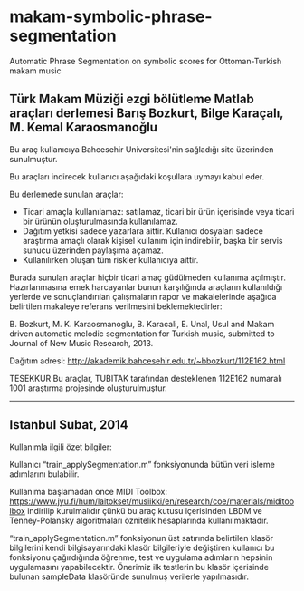 makam-symbolic-phrase-segmentation
==================================

Automatic Phrase Segmentation on symbolic scores for Ottoman-Turkish makam music





Türk Makam Müziği ezgi bölütleme Matlab araçları derlemesi
Barış Bozkurt, Bilge Karaçalı, M. Kemal Karaosmanoğlu
-----------------------------------------------------------------
Bu araç kullanıcıya Bahcesehir Universitesi'nin sağladığı site üzerinden sunulmuştur.

Bu araçları indirecek kullanıcı aşağıdaki koşullara uymayı kabul 
eder.

Bu derlemede sunulan araçlar:
- Ticari amaçla kullanılamaz: satılamaz, ticari bir ürün içerisinde veya ticari bir ürünün oluşturulmasında kullanılamaz.
- Dağıtım yetkisi sadece yazarlara aittir.  Kullanıcı dosyaları sadece araştırma amaçlı olarak kişisel kullanım için indirebilir, başka bir servis sunucu  üzerinden paylaşıma açamaz. 
- Kullanılırken oluşan tüm riskler kullanıcıya aittir.

Burada sunulan araçlar hiçbir ticari amaç güdülmeden kullanıma açılmıştır. Hazırlanmasına emek  harcayanlar bunun karşılığında 
araçların kullanıldığı yerlerde ve sonuçlandırılan çalışmaların rapor ve makalelerinde  aşağıda belirtilen makaleye referans verilmesini beklemektedirler:

B. Bozkurt, M. K. Karaosmanoglu, B. Karacali, E. Unal, Usul and Makam driven automatic melodic segmentation for Turkish music, submitted to Journal of New Music Research, 2013.

Dağıtım adresi: 
http://akademik.bahcesehir.edu.tr/~bbozkurt/112E162.html

TESEKKUR
Bu araçlar, TUBITAK tarafından desteklenen 112E162 numaralı 1001 araştırma projesinde oluşturulmuştur. 

------------------------------------------------------------------
Istanbul                                               Subat, 2014
------------------------------------------------------------------

Kullanımla ilgili özet bilgiler: 

Kullanıcı “train_applySegmentation.m” fonksiyonunda bütün veri isleme adımlarını bulabilir. 

Kullanıma başlamadan once MIDI Toolbox: https://www.jyu.fi/hum/laitokset/musiikki/en/research/coe/materials/miditoolbox indirilip kurulmalıdır çünkü bu araç kutusu içerisinden LBDM ve Tenney-Polansky algoritmaları öznitelik hesaplarında kullanılmaktadır. 

“train_applySegmentation.m” fonksiyonun üst satırında belirtilen klasör bilgilerini kendi bilgisayarındaki klasör bilgileriyle değiştiren kullanıcı bu fonksiyonu çağırdığında öğrenme, test ve uygulama adımların hepsinin uygulamasını yapabilecektir. Önerimiz ilk testlerin bu klasör içerisinde bulunan sampleData klasöründe sunulmuş verilerle yapılmasıdır. 


